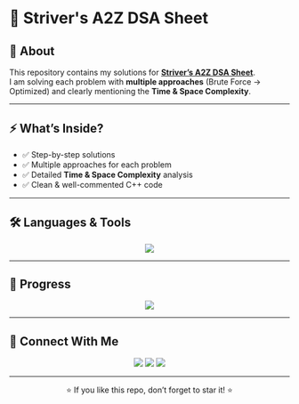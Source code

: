 # 🚀 Striver's A2Z DSA Sheet  

## 📘 About  
This repository contains my solutions for **[Striver’s A2Z DSA Sheet](https://takeuforward.org/strivers-a2z-dsa-course/strivers-a2z-dsa-course-sheet-2/)**.  
I am solving each problem with **multiple approaches** (Brute Force → Optimized) and clearly mentioning the **Time & Space Complexity**.  

---

## ⚡ What’s Inside?  
- ✅ Step-by-step solutions  
- ✅ Multiple approaches for each problem  
- ✅ Detailed **Time & Space Complexity** analysis  
- ✅ Clean & well-commented C++ code  

---

## 🛠️ Languages & Tools  
<p align="center">
  <img src="https://skillicons.dev/icons?i=cpp,git,github,vscode" />
</p>

---

## 🎯 Progress  


<p align="center">
  <img src="https://github-readme-stats.vercel.app/api/pin/?username=OmKadam989&repo=Striver-A2Z-Sheet&theme=radical" />
</p>

---

## 🤝 Connect With Me  
<p align="center">
  <a href="https://github.com/OmKadam989"><img src="https://img.shields.io/badge/GitHub-OmKadam989-black?style=for-the-badge&logo=github"></a>
  <a href="https://www.linkedin.com/in/omkadam"><img src="https://img.shields.io/badge/LinkedIn-OmKadam-blue?style=for-the-badge&logo=linkedin"></a>
  <a href="https://twitter.com"><img src="https://img.shields.io/badge/Twitter-OmKadam9-1DA1F2?style=for-the-badge&logo=twitter"></a>
</p>

---

<p align="center">⭐ If you like this repo, don’t forget to star it! ⭐</p>
